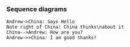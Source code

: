 ### Sequence diagrams

```seq
Andrew->China: Says Hello
Note right of China: China thinks\nabout it
China-->Andrew: How are you?
Andrew->>China: I am good thanks!
```
